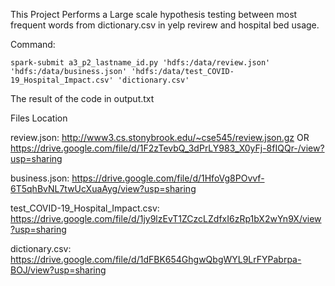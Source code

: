 This Project Performs a Large scale hypothesis testing between most frequent words from dictionary.csv in yelp revirew and hospital bed usage. 

Command:

    spark-submit a3_p2_lastname_id.py 'hdfs:/data/review.json' 'hdfs:/data/business.json' 'hdfs:/data/test_COVID-19_Hospital_Impact.csv' 'dictionary.csv'

The result of the code in output.txt

Files Location

review.json:    http://www3.cs.stonybrook.edu/~cse545/review.json.gz 
                                        OR
                https://drive.google.com/file/d/1F2zTevbQ_3dPrLY983_X0yFj-8fIQQr-/view?usp=sharing

business.json:  https://drive.google.com/file/d/1HfoVg8POvvf-6T5qhBvNL7twUcXuaAyg/view?usp=sharing

test_COVID-19_Hospital_Impact.csv: https://drive.google.com/file/d/1jy9lzEvT1ZCzcLZdfxI6zRp1bX2wYn9X/view?usp=sharing

dictionary.csv: https://drive.google.com/file/d/1dFBK654GhgwQbgWYL9LrFYPabrpa-BOJ/view?usp=sharing
